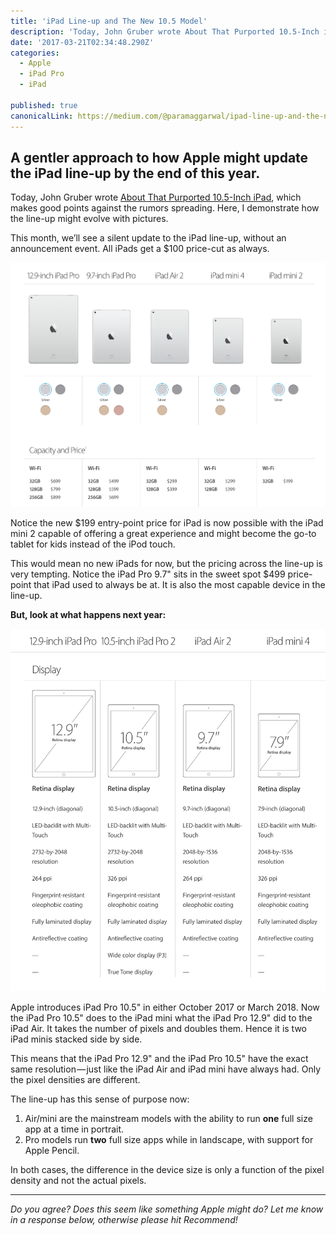 ```yaml
---
title: 'iPad Line-up and The New 10.5 Model'
description: 'Today, John Gruber wrote About That Purported 10.5-Inch iPad, which makes good points against the rumors spreading. Here, I demonstrate how the line-up might evolve with pictures. This month, we’ll…'
date: '2017-03-21T02:34:48.290Z'
categories:
  - Apple
  - iPad Pro
  - iPad

published: true
canonicalLink: https://medium.com/@paramaggarwal/ipad-line-up-and-the-new-10-5-model-8a72dbe7f771
---
```


## A gentler approach to how Apple might update the iPad line-up by the end of this year.

Today, John Gruber wrote [About That Purported 10.5-Inch iPad](http://daringfireball.net/2017/03/about_that_10_point_5_inch_ipad 'Permanent link to ‘About That Purported 10.5-Inch iPad’'), which makes good points against the rumors spreading. Here, I demonstrate how the line-up might evolve with pictures.

This month, we’ll see a silent update to the iPad line-up, without an announcement event. All iPads get a \$100 price-cut as always.

![March 2017 line-up](./asset-1.png)

Notice the new \$199 entry-point price for iPad is now possible with the iPad mini 2 capable of offering a great experience and might become the go-to tablet for kids instead of the iPod touch.

This would mean no new iPads for now, but the pricing across the line-up is very tempting. Notice the iPad Pro 9.7" sits in the sweet spot \$499 price-point that iPad used to always be at. It is also the most capable device in the line-up.

**But, look at what happens next year:**

![iPad line-up by this time next year](./asset-2.png)

Apple introduces iPad Pro 10.5" in either October 2017 or March 2018. Now the iPad Pro 10.5" does to the iPad mini what the iPad Pro 12.9" did to the iPad Air. It takes the number of pixels and doubles them. Hence it is two iPad minis stacked side by side.

This means that the iPad Pro 12.9" and the iPad Pro 10.5" have the exact same resolution — just like the iPad Air and iPad mini have always had. Only the pixel densities are different.

The line-up has this sense of purpose now:

1.  Air/mini are the mainstream models with the ability to run **one** full size app at a time in portrait.
2.  Pro models run **two** full size apps while in landscape, with support for Apple Pencil.

In both cases, the difference in the device size is only a function of the pixel density and not the actual pixels.

---

_Do you agree? Does this seem like something Apple might do? Let me know in a response below, otherwise please hit Recommend!_
